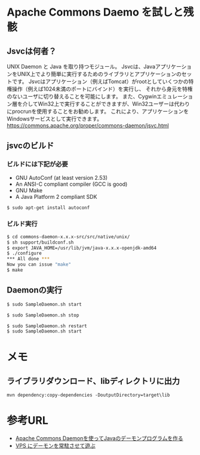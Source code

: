 # Apache Commons Daemo を試しと残骸

## Jsvcは何者？
UNIX Daemon と Java を取り持つモジュール。
Jsvcは、JavaアプリケーションをUNIX上でより簡単に実行するためのライブラリとアプリケーションのセットです。
Jsvcはアプリケーション（例えばTomcat）がrootとしていくつかの特権操作（例えば1024未満のポートにバインド）を実行し、
それから身元を特権のないユーザに切り替えることを可能にします。
また、Cygwinエミュレーション層を介してWin32上で実行することができますが、Win32ユーザーは代わりにprocrunを使用することをお勧めします。
これにより、アプリケーションをWindowsサービスとして実行できます。
https://commons.apache.org/proper/commons-daemon/jsvc.html

## jsvcのビルド
### ビルドには下記が必要
* GNU AutoConf (at least version 2.53)
* An ANSI-C compliant compiler (GCC is good)
* GNU Make
* A Java Platform 2 compliant SDK

```bash
$ sudo apt-get install autoconf
```

### ビルド実行
```bash
$ cd commons-daemon-x.x.x-src/src/native/unix/
$ sh support/buildconf.sh
$ export JAVA_HOME=/usr/lib/jvm/java-x.x.x-openjdk-amd64
$ ./configure
*** All done ***
Now you can issue "make"
$ make
```

## Daemonの実行
```bash
$ sudo SampleDaemon.sh start

$ sudo SampleDaemon.sh stop

$ sudo SampleDaemon.sh restart
$ sudo SampleDaemon.sh start
```
# メモ
## ライブラリダウンロード、libディレクトリに出力
```
mvn dependency:copy-dependencies -DoutputDirectory=target\lib
```


# 参考URL
* [Apache Commons Daemonを使ってJavaのデーモンプログラムを作る](https://www.task-notes.com/entry/20150408/1428462000)
* [VPS にデーモンを常駐させて遊ぶ](https://another.maple4ever.net/archives/1651/)
